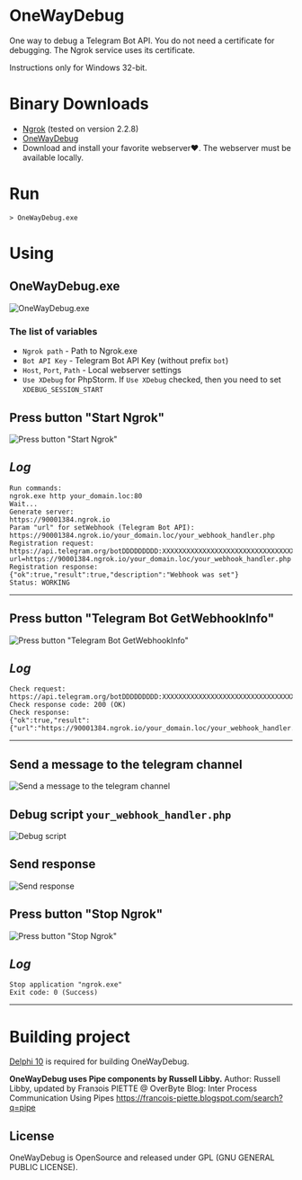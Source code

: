 # OneWayDebug

One way to debug a Telegram Bot API.
You do not need a certificate for debugging.
The Ngrok service uses its certificate.

Instructions only for Windows 32-bit.

# Binary Downloads
- [Ngrok](https://ngrok.com) (tested on version 2.2.8)
- [OneWayDebug](https://github.com/apronin83/one_way_debug/releases/download/v1.0.0.0-stable/OneWayDebug.zip)
- Download and install your favorite webserver:heart:.
  The webserver must be available locally.

# Run
    > OneWayDebug.exe
	
# Using

## OneWayDebug.exe
![OneWayDebug.exe](docs/pic1.png)

### The list of variables
* `Ngrok path` - Path to Ngrok.exe
* `Bot API Key` - Telegram Bot API Key (without prefix `bot`)
* `Host`, `Port`, `Path` - Local webserver settings
* `Use XDebug` for PhpStorm. If `Use XDebug` checked, then you need to set `XDEBUG_SESSION_START`

## Press button "Start Ngrok"
![Press button "Start Ngrok"](docs/pic2.png)

*Log*
----
    Run commands:
    ngrok.exe http your_domain.loc:80
    Wait...
    Generate server:
    https://90001384.ngrok.io
    Param "url" for setWebhook (Telegram Bot API):
    https://90001384.ngrok.io/your_domain.loc/your_webhook_handler.php
    Registration request:
    https://api.telegram.org/botDDDDDDDDD:XXXXXXXXXXXXXXXXXXXXXXXXXXXXXXXXXXX/setwebhook?url=https://90001384.ngrok.io/your_domain.loc/your_webhook_handler.php
    Registration response:
    {"ok":true,"result":true,"description":"Webhook was set"}
    Status: WORKING
----

## Press button "Telegram Bot GetWebhookInfo"
![Press button "Telegram Bot GetWebhookInfo"](docs/pic3.png)

*Log*
----
    Check request:
    https://api.telegram.org/botDDDDDDDDD:XXXXXXXXXXXXXXXXXXXXXXXXXXXXXXXXXXX/getWebhookInfo
    Check response code: 200 (OK)
    Check response:
    {"ok":true,"result":{"url":"https://90001384.ngrok.io/your_domain.loc/your_webhook_handler.php","has_custom_certificate":false,"pending_update_count":0,"max_connections":40}}
----

## Send a message to the telegram channel
![Send a message to the telegram channel](docs/pic4.png)

## Debug script `your_webhook_handler.php`
![Debug script](docs/pic5.png)

## Send response
![Send response](docs/pic6.png)

## Press button "Stop Ngrok"
![Press button "Stop Ngrok"](docs/pic7.png)

*Log*
----
    Stop application "ngrok.exe"
    Exit code: 0 (Success)
----

# Building project
[Delphi 10](https://www.embarcadero.com/products/delphi) is required for building OneWayDebug.

**OneWayDebug uses Pipe components by Russell Libby.**
Author: Russell Libby, updated by Franзois PIETTE @ OverByte
Blog: Inter Process Communication Using Pipes <https://francois-piette.blogspot.com/search?q=pipe>

License
-------
OneWayDebug is OpenSource and released under GPL (GNU GENERAL PUBLIC LICENSE).
<!--Probably OneWayDebug saved you a lot of time and you like it. In this case you may make a donation here.-->
